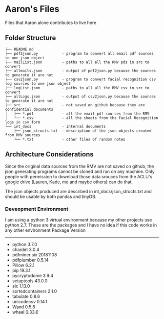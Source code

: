 # Aaron's Files

Files that Aaron alone contributes to live here.

## Folder Structure
```
├── README.md
├── pdf2json.py           - program to convert all email pdf sources to one json object
├── mailList.json         - paths to all all the RMV pds in src to convert
├── allmails.json         - output of pdf2json.py because the sources to generate it are not
├── csv2json.py           - program to convert facial recognition csv log sources to one json object
├── logList.json          - paths to all all the RMV csv in src to convert
├── allLogs.json          - output of csv2json.py because the sources to generate it are not
├── src                   - not saved on github because they are confidential documents
│   ├── *.pdf             - all the email pdf sources from the RMV
│   └── *.csv             - all the sheets from the Facial Recognition logs in csv form
└── int_docs              - internal documents
    ├── json_structs.txt  - description of the json objects created from RMV sources
    └── *.txt             - other files of random notes
```
## Architecture Considerations
Since the original data sources from the RMV are not saved on github, the json generating programs cannot be cloned and run on any machine. Only people with permission to download  those data srouces from the ACLU's google drive (Lauren, Kade, me and maybe others) can do that.

The json objects produced are described in int_docs/json_structs.txt and should be usable by both pandas and tinyDB. 

### Deveopment Environment
I am using a python 3 virtual environment because my other projects use python 2.7. These are the packages and I have no idea if this code works in any other environment 
Package            Version 
------------------ --------
* python           3.7.0
* chardet          3.0.4   
* pdfminer.six     20181108
* pdfplumber       0.5.14  
* Pillow           6.2.1   
* pip              19.3.1  
* pycryptodome     3.9.4   
* setuptools       43.0.0  
* six              1.13.0  
* sortedcontainers 2.1.0   
* tabulate         0.8.6   
* unicodecsv       0.14.1  
* Wand             0.5.8   
* wheel            0.33.6  

